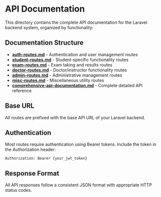 
# API Documentation

This directory contains the complete API documentation for the Laravel backend system, organized by functionality:

## Documentation Structure

- **[auth-routes.md](./auth-routes.md)** - Authentication and user management routes
- **[student-routes.md](./student-routes.md)** - Student-specific functionality routes
- **[exam-routes.md](./exam-routes.md)** - Exam taking and results routes
- **[doctor-routes.md](./doctor-routes.md)** - Doctor/instructor functionality routes
- **[admin-routes.md](./admin-routes.md)** - Administrative management routes
- **[misc-routes.md](./misc-routes.md)** - Miscellaneous utility routes
- **[comprehensive-api-documentation.md](./comprehensive-api-documentation.md)** - Complete detailed API reference

## Base URL
All routes are prefixed with the base API URL of your Laravel backend.

## Authentication
Most routes require authentication using Bearer tokens. Include the token in the Authorization header:
```
Authorization: Bearer {your_jwt_token}
```

## Response Format
All API responses follow a consistent JSON format with appropriate HTTP status codes.
